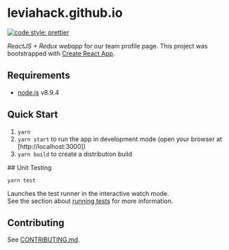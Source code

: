 # leviahack.github.io

[![code style: prettier](https://img.shields.io/badge/code_style-prettier-ff69b4.svg?style=flat-square)](https://github.com/prettier/prettier)

_ReactJS + Redux webapp_ for our team profile page.
This project was bootstrapped with [Create React App](https://github.com/facebook/create-react-app).

## Requirements

* [node.js](https://nodejs.org) v8.9.4

## Quick Start

1. `yarn`
2. `yarn start` to run the app in development mode (open your browser at [http://localhost:3000])
3. `yarn build` to create a distribution build

## Unit Testing

`yarn test`

Launches the test runner in the interactive watch mode.<br>
See the section about [running tests](https://facebook.github.io/create-react-app/docs/running-tests) for more information.

## Contributing

See [CONTRIBUTING.md](./.github/CONTRIBUTING.md).
